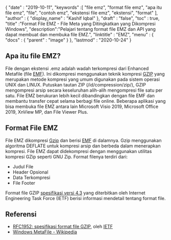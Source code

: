 {
  "date" : "2019-10-11",
  "keywords" :[ "file emz", "format file emz", "apa itu file emz", "file", "contoh emz", "ekstensi file emz", "ekstensi", "format" ],
  "author" : {
    "display_name" : "Kashif Iqbal"
},
  "draft" : "false",
  "toc" : true,
  "title" :"Format File EMZ - File Meta yang Ditingkatkan yang Dikompresi Windows",
  "description":"Pelajari tentang format file EMZ dan API yang dapat membuat dan membuka file EMZ.",
  "linktitle" : "EMZ",
  "menu" : {
    "docs" : {
      "parent" : "image"
}
},
  "lastmod" : "2020-10-24"
}

## Apa itu file EMZ?

File dengan ekstensi .emz adalah wadah terkompresi dari Enhanced Metafile (file [EMF](/id/image/emf/)). Ini dikompresi menggunakan teknik kompresi [GZIP](/id/compression/gz/) yang merupakan metode kompresi yang umum digunakan pada sistem operasi UNIX dan LINUX. Putuskan tautan ZIP (/id/compression/zip/), GZIP mengompresi arsip secara keseluruhan alih-alih mengompresi file satu per satu. File EMZ berukuran lebih kecil dibandingkan dengan file EMF dan membantu transfer cepat selama berbagi file online. Beberapa aplikasi yang bisa membuka file EMZ antara lain Microsoft Visio 2019, Microsoft Office 2019, XnView MP, dan File Viewer Plus.

## Format File EMZ

File EMZ dikompresi [Gzip](/id/compression/gz/) dan berisi [EMF](/id/image/emf/) di dalamnya. Gzip menggunakan algoritma DEFLATE untuk kompresi arsip dan berbeda dalam menerapkan kompresi. File EMZ dapat didekompresi dengan menggunakan utilitas kompresi GZip seperti GNU Zip. Format filenya terdiri dari:

* Judul File
* Header Opsional
* Data Terkompresi
* File Footer

Format file GZIP [spesifikasi versi 4.3](https://datatracker.ietf.org/doc/html/rfc1952) yang diterbitkan oleh Internet Engineering Task Force (IETF) berisi informasi mendetail tentang format file.

## Referensi

* [RFC1952: spesifikasi format file GZIP](https://datatracker.ietf.org/doc/html/rfc1952), oleh [IETF](https://www.ietf.org/)
* [Windows MetaFile - Wikipedia](https://en.wikipedia.org/wiki/Windows_Metafile)

